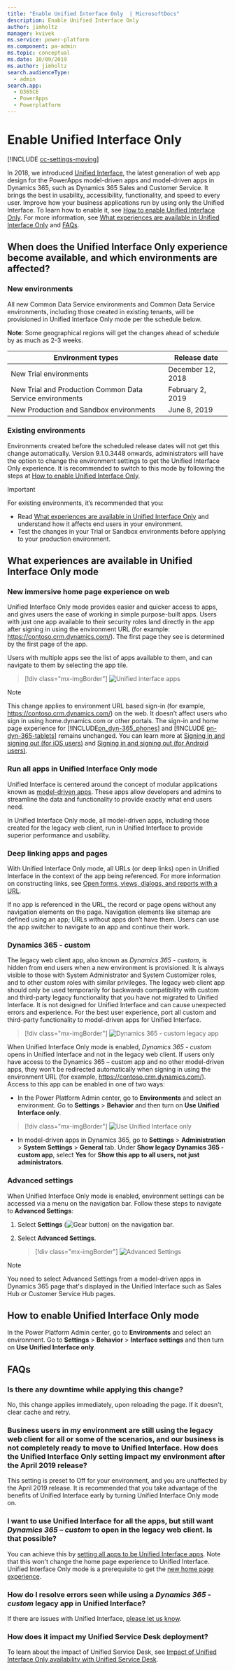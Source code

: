 ```yaml
---
title: "Enable Unified Interface Only  | MicrosoftDocs"
description: Enable Unified Interface Only
author: jimholtz
manager: kvivek
ms.service: power-platform
ms.component: pa-admin
ms.topic: conceptual
ms.date: 10/09/2019
ms.author: jimholtz
search.audienceType: 
  - admin
search.app: 
  - D365CE
  - PowerApps
  - Powerplatform
---
```

# Enable Unified Interface Only

[!INCLUDE [cc-settings-moving](../includes/cc-settings-moving.md)] 

In 2018, we introduced [Unified Interface](https://docs.microsoft.com/powerapps/user/unified-interface), the latest generation of web app design for the PowerApps model-driven apps and model-driven apps in Dynamics 365, such as Dynamics 365 Sales and Customer Service. It brings the best in usability, accessibility, functionality, and speed to every user. Improve how your business applications run by using only the Unified Interface. To learn how to enable it, see [How to enable Unified Interface Only](#how-to-enable-unified-interface-only-mode). For more information, see [What experiences are available in Unified Interface Only](#what-experiences-are-available-in-unified-interface-only-mode) and [FAQs](#faqs).

## When does the Unified Interface Only experience become available, and which environments are affected?

### New environments

All new Common Data Service environments and Common Data Service environments, including those created in existing tenants, will be provisioned in Unified Interface Only mode per the schedule below. 

**Note**: Some geographical regions will get the changes ahead of schedule by as much as 2-3 weeks. 

|Environment types  |Release date  |
|---------|---------|
|New Trial environments     | December 12, 2018         |
|New Trial and Production Common Data Service environments     | February 2, 2019        |
|New Production and Sandbox environments     | June 8, 2019       |

### Existing environments

Environments created before the scheduled release dates will not get this change automatically. Version 9.1.0.3448 onwards, administrators will have the option to change the environment settings to get the Unified Interface Only experience. It is recommended to switch to this mode by following the steps at [How to enable Unified Interface Only](#how-to-enable-unified-interface-only-mode).

> [!IMPORTANT]
> For existing environments, it’s recommended that you:
>
> - Read [What experiences are available in Unified Interface Only](#what-experiences-are-available-in-unified-interface-only-mode) and understand how it affects end users in your environment. 
> - Test the changes in your Trial or Sandbox environments before applying to your production environment.

## What experiences are available in Unified Interface Only mode 

### New immersive home page experience on web

Unified Interface Only mode provides easier and quicker access to apps, and gives users the ease of working in simple purpose-built apps. Users with just one app available to their security roles land directly in the app after signing in using the environment URL (for example: https://contoso.crm.dynamics.com/). The first page they see is determined by the first page of the app. 

Users with multiple apps see the list of apps available to them, and can navigate to them by selecting the app tile. 

> [!div class="mx-imgBorder"] 
> ![Unified interface apps](media/uci-apps-home-page.png "Unified interface apps")

> [!NOTE]
> This change applies to environment URL based sign-in (for example, https://contoso.crm.dynamics.com/) on the web. It doesn’t affect users who sign in using home.dynamics.com or other portals. The sign-in and home page experience for [!INCLUDE[pn_dyn-365_phones](../includes/pn-dyn-365-phones.md)] and [!INCLUDE [pn-dyn-365-tablets](../includes/pn-dyn-365-tablets.md)] remains unchanged. You can learn more at [Signing in and signing out (for iOS users)](https://docs.microsoft.com/dynamics365/customer-engagement/mobile-app/dynamics-365-phones-tablets-users-guide#signing-in-and-signing-out-for-ios-users) and [Signing in and signing out (for Android users)](https://docs.microsoft.com/dynamics365/customer-engagement/mobile-app/dynamics-365-phones-tablets-users-guide#signing-in-and-signing-out-for-android-users).

### Run all apps in Unified Interface Only mode

Unified Interface is centered around the concept of modular applications known as [model-driven apps](https://docs.microsoft.com/powerapps/maker/model-driven-apps/model-driven-app-overview). These apps allow developers and admins to streamline the data and functionality to provide exactly what end users need. 

In Unified Interface Only mode, all model-driven apps, including those created for the legacy web client, run in Unified Interface to provide superior performance and usability. 

### Deep linking apps and pages

With Unified Interface Only mode, all URLs (or deep links) open in Unified Interface in the context of the app being referenced. For more information on constructing links, see [Open forms, views, dialogs, and reports with a URL](https://docs.microsoft.com/powerapps/developer/model-driven-apps/open-forms-views-dialogs-reports-url).

If no app is referenced in the URL, the record or page opens without any navigation elements on the page. Navigation elements like sitemap are defined using an app; URLs without apps don’t have them. Users can use the app switcher to navigate to an app and continue their work.

### Dynamics 365 - custom

The legacy web client app, also known as *Dynamics 365 - custom*, is hidden from end users when a new environment is provisioned. It is always visible to those with System Administrator and System Customizer roles, and to other custom roles with similar privileges. The legacy web client app should only be used temporarily for backwards compatibility with custom and third-party legacy functionality that you have not migrated to Unified Interface. It is not designed for Unified Interface and can cause unexpected errors and experience. For the best user experience, port all custom and third-party functionality to model-driven apps for Unified Interface.

> [!div class="mx-imgBorder"] 
> ![Dynamics 365 - custom legacy app](media/dynamics-365-custom.png "Dynamics 365 - custom legacy app")

When Unified Interface Only mode is enabled, *Dynamics 365 - custom* opens in Unified Interface and not in the legacy web client. If users only have access to the Dynamics 365 – custom app and no other model-driven apps, they won’t be redirected automatically when signing in using the environment URL (for example, https://contoso.crm.dynamics.com/). Access to this app can be enabled in one of two ways:

- In the Power Platform Admin center, go to **Environments** and select an environment. Go to **Settings** > **Behavior** and then turn on **Use Unified Interface only**.

> [!div class="mx-imgBorder"] 
> ![](media/use-unified-interface-only.png "Use Unified Interface only")


- In model-driven apps in Dynamics 365, go to **Settings** > **Administration** > **System Settings** > **General** tab. Under **Show legacy Dynamics 365 - custom app**, select **Yes** for **Show this app to all users, not just administrators**.

### Advanced settings

When Unified Interface Only mode is enabled, environment settings can be accessed via a menu on the navigation bar. Follow these steps to navigate to **Advanced Settings**:

1. Select **Settings** (![Gear button](media/selection-rule-gear-button.png "Gear button")) on the navigation bar. 
2. Select **Advanced Settings**.

   > [!div class="mx-imgBorder"] 
   > ![Advanced Settings](media/uci-advanced-settings.png "Advanced Settings")

> [!NOTE]
> You need to select Advanced Settings from a model-driven apps in Dynamics 365 page that's displayed in the Unified Interface such as Sales Hub or Customer Service Hub pages.

## How to enable Unified Interface Only mode

In the Power Platform Admin center, go to **Environments** and select an environment. Go to **Settings** > **Behavior** > **Interface settings** and then turn on **Use Unified Interface only**.

## FAQs

### Is there any downtime while applying this change?

No, this change applies immediately, upon reloading the page. If it doesn't, clear cache and retry.

### Business users in my environment are still using the legacy web client for all or some of the scenarios, and our business is not completely ready to move to Unified Interface. How does the Unified Interface Only setting impact my environment after the April 2019 release?

This setting is preset to Off for your environment, and you are unaffected by the April 2019 release. It is recommended that you take advantage of the benefits of Unified Interface early by turning Unified Interface Only mode on.

### I want to use Unified Interface for all the apps, but still want *Dynamics 365 – custom* to open in the legacy web client. Is that possible?

You can achieve this by [setting all apps to be Unified Interface apps](https://docs.microsoft.com/dynamics365/customer-engagement/admin/update-apps-to-unified-interface). Note that this won't change the home page experience to Unified Interface. Unified Interface Only mode is a prerequisite to get the [new home page experience](#new-immersive-home-page-experience-on-web).

### How do I resolve errors seen while using a *Dynamics 365 - custom* legacy app in Unified Interface?
If there are issues with Unified Interface, [please let us know](https://docs.microsoft.com/power-platform/admin/get-help-support).

### How does it impact my Unified Service Desk deployment?

To learn about the impact of Unified Service Desk, see [Impact of Unified Interface Only availability with Unified Service Desk](/dynamics365/customer-engagement/unified-service-desk/admin/unified-service-desk-system-requirements#impact-of-unified-interface-only-availability-with-unified-service-desk).
